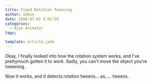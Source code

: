 ```yaml
---
title: Fixed Rotation Tweening
author: admin
date: 2008-07-02 5:01:55
categories:
  - Ajax Animator
tags: 

template: article.jade
---
```


Okay, I finally looked into how the rotation system works, and I've prettymuch gotten it to work. Sadly, you can't move the object you're tweening.

Now it works, and it detects rotation tweens... as..... tweens.
